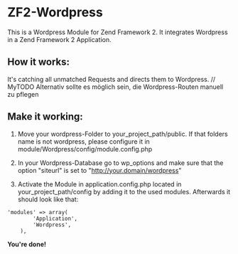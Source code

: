 # ZF2-Wordpress
This is a Wordpress Module for Zend Framework 2. It integrates Wordpress in a Zend Framework 2 Application.

## How it works:
It's catching all unmatched Requests and directs them to Wordpress.
// MyTODO Alternativ sollte es möglich sein, die Wordpress-Routen manuell zu pflegen

## Make it working:

1. Move your wordpress-Folder to your_project_path/public. If that folders name is not wordpress, please configure it in module/Wordpress/config/module.config.php

2. In your Wordpress-Database go to wp_options and make sure that the option "siteurl" is set to "http://your.domain/wordpress"

3. Activate the Module in application.config.php located in your_project_path/config by adding it to the used modules. Afterwards it should look like that:
```
'modules' => array(
        'Application',
        'Wordpress',
    ),
```
**You're done!**

